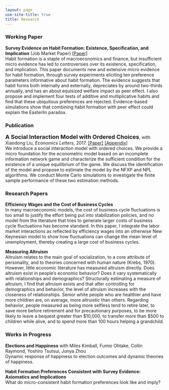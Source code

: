 ```yaml
---
layout: page
use-site-title: true
title: Research
---
```


### Working Paper
**Survey Evidence on Habit Formation: Existence, Specification, and Implication** (Job Market Paper) [[Paper]](/research/habit/Habit_Zhou_Paper.pdf)   
Habit formation is a staple of macroeconomics and finance, but insufficient micro evidence has led to controversies over its existence, specification, and implication. This paper documents new and extensive micro evidence for habit formation, through survey experiments eliciting ten preference parameters informative about habit formation. The evidence suggests that habit forms both internally and externally, depreciates by around two-thirds annually, and has an about equisized welfare impact as peer effect. I also propose and implement four tests of additive and multiplicative habits and find that these ubiquitous preferences are rejected. Evidence-based simulations show that combining habit formation with peer effect could explain the Easterlin paradox.

### Publication
**<font size="4">A Social Interaction Model with Ordered Choices</font>**, with Xiaodong Liu, *Economics Letters*, 2017. [[Paper]](/research/social_ordered_choice/Social_Ordered_Choice_Paper.pdf) [[Appendix]](/research/social_ordered_choice/Social_Ordered_Choice_Appendix.pdf)    
We introduce a social interaction model with ordered choices. We provide a micro foundation
for the econometric model based on an incomplete information network game and characterize the sufficient condition for the existence of a unique equilibrium of the game. We discuss the identification of the model and propose to estimate the model by the NFXP and NPL algorithms. We conduct Monte Carlo simulations to investigate the finite sample performance of these two estimation methods.

### Research Papers

**Efficiency Wages and the Cost of Business Cycles**    
In many macroeconomic models, the cost of business cycle fluctuations is too small to justify the effort being put into stabilization policies, and no model from the literature that tries to generate larger costs of business cycle fluctuations has become standard. In this paper, I integrate the labor market interactions as reflected by efficiency wages into an otherwise New Keynesian model to show how fluctuations can change the mean level of unemployment, thereby creating a large cost of business cycles.

**Measuring Altruism**    
Altruism relates to the main goal of socialization, to a core attribute of personality, and to theories concerned with human nature (Krebs, 1970). However, little economic literature has measured altruism directly. Does altruism exist in people’s economic behavior? Does it vary systematically with relationships and demographics? Structurally estimating a measure of altruism, I find that altruism exists and that after controlling for demographics and behavior, the level of altruism increases with the closeness of relationships. Senior white people who are healthier and have more children are, on average, more altruistic than others. Regarding behavior, people measured as being more selfless tend to retire later, to save more before retirement and for precautionary purposes, to be more likely to leave a bequest greater than $10,000, to transfer more than $500 to children while alive, and to spend more than 100 hours helping a grandchild.

### Works in Progress

**Elections and Happiness** with Miles Kimball, Fumio Ohtake, Collin Raymond, Yoshiro Tsutsui, Junya Zhou    
Dynamic response of happiness to election outcomes and dynamic theories of happiness.

**Habit Formation Preferences Consistent with Survey Evidence: Axiomatics and Implications**    
What do micro-consistent habit formation preferences look like and imply?


